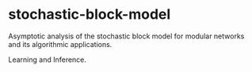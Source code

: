 # stochastic-block-model

Asymptotic analysis of the stochastic block model for modular networks and its
algorithmic applications.

Learning and Inference.
